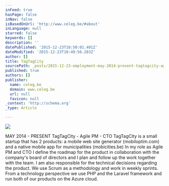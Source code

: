 ```yaml
---
inFeed: true
hasPage: false
inNav: false
isBasedOnUrl: 'http://www.celeg.be/#about'
inLanguage: null
starred: false
keywords: []
description: ''
datePublished: '2015-12-23T10:50:01.401Z'
dateModified: '2015-12-23T10:49:56.283Z'
author: []
title: TagTagCity
sourcePath: _posts/2015-12-23-employment-may-2014-present-tagtagcity-agile-pm-cto-tag.md
published: true
authors: []
publisher:
  name: celeg.be
  domain: www.celeg.be
  url: null
  favicon: null
_context: 'http://schema.org'
_type: Article

---
```

![](https://the-grid-user-content.s3-us-west-2.amazonaws.com/8519a0bb-f2b8-4716-96b4-e56b72f7a7e9.png)

MAY 2014 - PRESENT TagTagCity - Agile PM - CTO TagTagCity is a small startup that has 2 products: a mobile web site generator (mobiloptim.com) and a native mobile app for municipalities (mobicities.be) In my role as Agile PM and CTO I define the roadmap for the product in collaboration with the company's board of directors and I plan and follow up the work together with the team. I am also responsible for the technical decisions regarding the product. We use Scrum as a methodology and work in weekly sprints. From a technology perspective we use PHP and the Laravel framework and run both of our products on the Azure cloud.